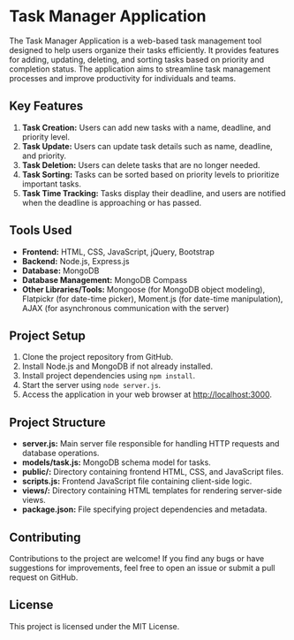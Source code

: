 # Task Manager Application

The Task Manager Application is a web-based task management tool designed to help users organize their tasks efficiently. It provides features for adding, updating, deleting, and sorting tasks based on priority and completion status. The application aims to streamline task management processes and improve productivity for individuals and teams.

## Key Features

1. **Task Creation:** Users can add new tasks with a name, deadline, and priority level.
2. **Task Update:** Users can update task details such as name, deadline, and priority.
3. **Task Deletion:** Users can delete tasks that are no longer needed.
4. **Task Sorting:** Tasks can be sorted based on priority levels to prioritize important tasks.
5. **Task Time Tracking:** Tasks display their deadline, and users are notified when the deadline is approaching or has passed.

## Tools Used

- **Frontend:** HTML, CSS, JavaScript, jQuery, Bootstrap
- **Backend:** Node.js, Express.js
- **Database:** MongoDB
- **Database Management:** MongoDB Compass
- **Other Libraries/Tools:** Mongoose (for MongoDB object modeling), Flatpickr (for date-time picker), Moment.js (for date-time manipulation), AJAX (for asynchronous communication with the server)

## Project Setup

1. Clone the project repository from GitHub.
2. Install Node.js and MongoDB if not already installed.
3. Install project dependencies using `npm install`.
4. Start the server using `node server.js`.
5. Access the application in your web browser at [http://localhost:3000](http://localhost:3000).

## Project Structure

- **server.js:** Main server file responsible for handling HTTP requests and database operations.
- **models/task.js:** MongoDB schema model for tasks.
- **public/:** Directory containing frontend HTML, CSS, and JavaScript files.
- **scripts.js:** Frontend JavaScript file containing client-side logic.
- **views/:** Directory containing HTML templates for rendering server-side views.
- **package.json:** File specifying project dependencies and metadata.

## Contributing

Contributions to the project are welcome! If you find any bugs or have suggestions for improvements, feel free to open an issue or submit a pull request on GitHub.

## License

This project is licensed under the MIT License.


